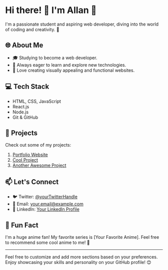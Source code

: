# Hi there! 👋 I'm Allan 🌟

I'm a passionate student and aspiring web developer, diving into the world of coding and creativity. 🚀

## 🌐 About Me

- 🎓 Studying to become a web developer.
- 🚀 Always eager to learn and explore new technologies.
- 🌈 Love creating visually appealing and functional websites.

## 💻 Tech Stack

- HTML, CSS, JavaScript
- React.js
- Node.js
- Git & GitHub

## 🚀 Projects

Check out some of my projects:

1. [Portfolio Website](link-to-portfolio)
2. [Cool Project](link-to-cool-project)
3. [Another Awesome Project](link-to-another-awesome-project)

## 📫 Let's Connect

- 🐦 Twitter: [@yourTwitterHandle](https://twitter.com/yourTwitterHandle)
- 📧 Email: your.email@example.com
- 🔗 LinkedIn: [Your LinkedIn Profile](https://www.linkedin.com/in/yourlinkedinprofile)

## 🌟 Fun Fact

I'm a huge anime fan! My favorite series is [Your Favorite Anime]. Feel free to recommend some cool anime to me! 🌸

---

Feel free to customize and add more sections based on your preferences. Enjoy showcasing your skills and personality on your GitHub profile! 😊
